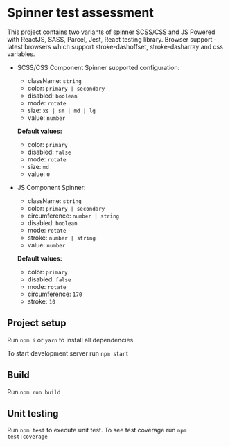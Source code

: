 # Spinner test assessment
This project contains two variants of spinner SCSS/CSS and JS
Powered with ReactJS, SASS, Parcel, Jest, React testing library.
Browser support - latest browsers which support stroke-dashoffset, stroke-dasharray and css variables.

- SCSS/CSS Component Spinner supported configuration:
  - className: `string`
  - color: `primary | secondary`
  - disabled: `boolean`
  - mode: `rotate`
  - size: `xs | sm | md | lg`
  - value: `number`
    
  **Default values:**
  - color: `primary`
  - disabled: `false`
  - mode: `rotate`
  - size: `md`
  - value: `0`

- JS Component Spinner:
  - className: `string`
  - color: `primary | secondary`
  - circumference: `number | string`
  - disabled: `boolean`
  - mode: `rotate`
  - stroke: `number | string`
  - value: `number`

  **Default values:**
  - color: `primary`
  - disabled: `false`
  - mode: `rotate`
  - circumference: `170`
  - stroke: `10`

## Project setup

Run `npm i` or `yarn` to install all dependencies.

To start development server run `npm start`

## Build

Run `npm run build`

## Unit testing

Run `npm test` to execute unit test.
To see test coverage run `npm test:coverage` 


